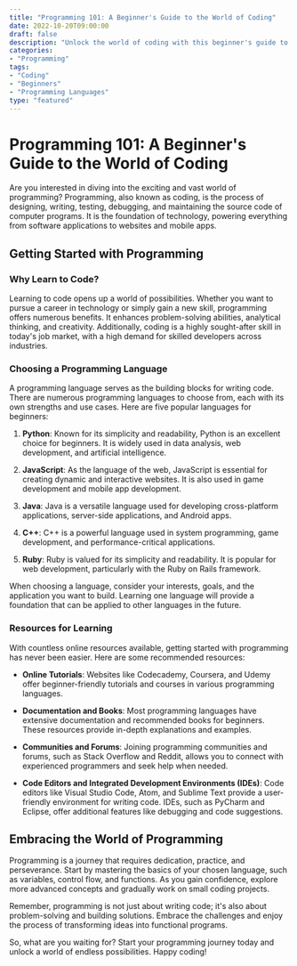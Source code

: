```yaml
---
title: "Programming 101: A Beginner's Guide to the World of Coding"
date: 2022-10-20T09:00:00
draft: false
description: "Unlock the world of coding with this beginner's guide to programming. Learn the basics, common languages, and resources to get started."
categories:
- "Programming"
tags:
- "Coding"
- "Beginners"
- "Programming Languages"
type: "featured"
---
```


# Programming 101: A Beginner's Guide to the World of Coding

Are you interested in diving into the exciting and vast world of programming? Programming, also known as coding, is the process of designing, writing, testing, debugging, and maintaining the source code of computer programs. It is the foundation of technology, powering everything from software applications to websites and mobile apps.

## Getting Started with Programming

### Why Learn to Code?

Learning to code opens up a world of possibilities. Whether you want to pursue a career in technology or simply gain a new skill, programming offers numerous benefits. It enhances problem-solving abilities, analytical thinking, and creativity. Additionally, coding is a highly sought-after skill in today's job market, with a high demand for skilled developers across industries.

### Choosing a Programming Language

A programming language serves as the building blocks for writing code. There are numerous programming languages to choose from, each with its own strengths and use cases. Here are five popular languages for beginners:

1. **Python**: Known for its simplicity and readability, Python is an excellent choice for beginners. It is widely used in data analysis, web development, and artificial intelligence.

2. **JavaScript**: As the language of the web, JavaScript is essential for creating dynamic and interactive websites. It is also used in game development and mobile app development.

3. **Java**: Java is a versatile language used for developing cross-platform applications, server-side applications, and Android apps.

4. **C++**: C++ is a powerful language used in system programming, game development, and performance-critical applications.

5. **Ruby**: Ruby is valued for its simplicity and readability. It is popular for web development, particularly with the Ruby on Rails framework.

When choosing a language, consider your interests, goals, and the application you want to build. Learning one language will provide a foundation that can be applied to other languages in the future.

### Resources for Learning

With countless online resources available, getting started with programming has never been easier. Here are some recommended resources:

- **Online Tutorials**: Websites like Codecademy, Coursera, and Udemy offer beginner-friendly tutorials and courses in various programming languages.

- **Documentation and Books**: Most programming languages have extensive documentation and recommended books for beginners. These resources provide in-depth explanations and examples.

- **Communities and Forums**: Joining programming communities and forums, such as Stack Overflow and Reddit, allows you to connect with experienced programmers and seek help when needed.

- **Code Editors and Integrated Development Environments (IDEs)**: Code editors like Visual Studio Code, Atom, and Sublime Text provide a user-friendly environment for writing code. IDEs, such as PyCharm and Eclipse, offer additional features like debugging and code suggestions.

## Embracing the World of Programming

Programming is a journey that requires dedication, practice, and perseverance. Start by mastering the basics of your chosen language, such as variables, control flow, and functions. As you gain confidence, explore more advanced concepts and gradually work on small coding projects.

Remember, programming is not just about writing code; it's also about problem-solving and building solutions. Embrace the challenges and enjoy the process of transforming ideas into functional programs.

So, what are you waiting for? Start your programming journey today and unlock a world of endless possibilities. Happy coding!
